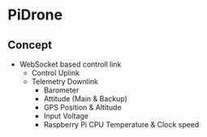 # PiDrone

## Concept
* WebSocket based controll link
  * Control Uplink
  * Telemetry Downlink
    * Barometer
    * Attitude (Main & Backup)
    * GPS Position & Altitude
    * Input Voltage
    * Raspberry Pi CPU Temperature & Clock speed
